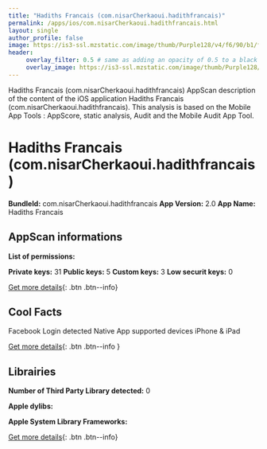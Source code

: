 ```yaml
---
title: "Hadiths Francais (com.nisarCherkaoui.hadithfrancais)"
permalink: /apps/ios/com.nisarCherkaoui.hadithfrancais.html
layout: single
author_profile: false
image: https://is3-ssl.mzstatic.com/image/thumb/Purple128/v4/f6/90/b1/f690b1a4-a4f7-4709-334d-59e0a8c7e5b0/mzl.ikwhooes.png/512x512bb.jpg
header: 
     overlay_filter: 0.5 # same as adding an opacity of 0.5 to a black background
     overlay_image: https://is3-ssl.mzstatic.com/image/thumb/Purple128/v4/f6/90/b1/f690b1a4-a4f7-4709-334d-59e0a8c7e5b0/mzl.ikwhooes.png/512x512bb.jpg
---
```

Hadiths Francais (com.nisarCherkaoui.hadithfrancais) AppScan description of the content of the iOS application Hadiths Francais (com.nisarCherkaoui.hadithfrancais). This analysis is based on the Mobile App Tools : AppScore, static analysis, Audit and the Mobile Audit App Tool.

# Hadiths Francais (com.nisarCherkaoui.hadithfrancais)

**BundleId:** com.nisarCherkaoui.hadithfrancais
**App Version:** 2.0
**App Name:** Hadiths Francais


## AppScan informations 

**List of permissions:** 
  
  
**Private keys:** 31
**Public keys:** 5
**Custom keys:** 3
**Low securit keys:** 0
  
[Get more details](/pricing.html){: .btn .btn--info}

## Cool Facts

Facebook Login detected
Native App
supported devices iPhone & iPad
  
[Get more details](/pricing.html){: .btn .btn--info }

## Librairies 
**Number of Third Party Library detected:** 0


**Apple dylibs:**


**Apple System Library Frameworks:**


  
[Get more details](/pricing.html){: .btn .btn--info}

